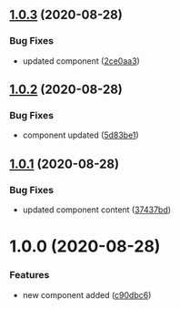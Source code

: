 ## [1.0.3](https://github.com/sharanyavinod/test-app/compare/v1.0.2...v1.0.3) (2020-08-28)


### Bug Fixes

* updated component ([2ce0aa3](https://github.com/sharanyavinod/test-app/commit/2ce0aa3958ffce644dce180531665aa1e454a6e6))

## [1.0.2](https://github.com/sharanyavinod/test-app/compare/v1.0.1...v1.0.2) (2020-08-28)


### Bug Fixes

* component updated ([5d83be1](https://github.com/sharanyavinod/test-app/commit/5d83be1540488529f41454b2bddd94320839255c))

## [1.0.1](https://github.com/sharanyavinod/test-app/compare/v1.0.0...v1.0.1) (2020-08-28)


### Bug Fixes

* updated component content ([37437bd](https://github.com/sharanyavinod/test-app/commit/37437bd95bebddbb7fc4c2ba56c652f5b3e215cb))

# 1.0.0 (2020-08-28)


### Features

* new component added ([c90dbc6](https://github.com/sharanyavinod/test-app/commit/c90dbc6cd4eb9885b97656c873302044991c3c41))

